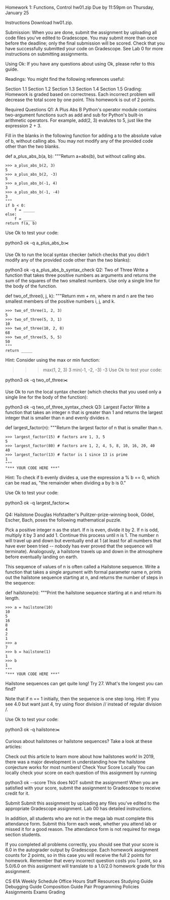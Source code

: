 Homework 1: Functions, Control hw01.zip
Due by 11:59pm on Thursday, January 25

Instructions
Download hw01.zip.

Submission: When you are done, submit the assignment by uploading all code files you've edited to Gradescope. You may submit more than once before the deadline; only the final submission will be scored. Check that you have successfully submitted your code on Gradescope. See Lab 0 for more instructions on submitting assignments.

Using Ok: If you have any questions about using Ok, please refer to this guide.

Readings: You might find the following references useful:

Section 1.1
Section 1.2
Section 1.3
Section 1.4
Section 1.5
Grading: Homework is graded based on correctness. Each incorrect problem will decrease the total score by one point. This homework is out of 2 points.

Required Questions
Q1: A Plus Abs B
Python's operator module contains two-argument functions such as add and sub for Python's built-in arithmetic operators. For example, add(2, 3) evalutes to 5, just like the expression 2 + 3.

Fill in the blanks in the following function for adding a to the absolute value of b, without calling abs. You may not modify any of the provided code other than the two blanks.

def a_plus_abs_b(a, b):
    """Return a+abs(b), but without calling abs.

    >>> a_plus_abs_b(2, 3)
    5
    >>> a_plus_abs_b(2, -3)
    5
    >>> a_plus_abs_b(-1, 4)
    3
    >>> a_plus_abs_b(-1, -4)
    3
    """
    if b < 0:
        f = _____
    else:
        f = _____
    return f(a, b)
Use Ok to test your code:

python3 ok -q a_plus_abs_b✂️

Use Ok to run the local syntax checker (which checks that you didn't modify any of the provided code other than the two blanks):

python3 ok -q a_plus_abs_b_syntax_check
Q2: Two of Three
Write a function that takes three positive numbers as arguments and returns the sum of the squares of the two smallest numbers. Use only a single line for the body of the function.

def two_of_three(i, j, k):
    """Return m*m + n*n, where m and n are the two smallest members of the
    positive numbers i, j, and k.

    >>> two_of_three(1, 2, 3)
    5
    >>> two_of_three(5, 3, 1)
    10
    >>> two_of_three(10, 2, 8)
    68
    >>> two_of_three(5, 5, 5)
    50
    """
    return _____
Hint: Consider using the max or min function:

>>> max(1, 2, 3)
3
>>> min(-1, -2, -3)
-3
Use Ok to test your code:

python3 ok -q two_of_three✂️

Use Ok to run the local syntax checker (which checks that you used only a single line for the body of the function):

python3 ok -q two_of_three_syntax_check
Q3: Largest Factor
Write a function that takes an integer n that is greater than 1 and returns the largest integer that is smaller than n and evenly divides n.

def largest_factor(n):
    """Return the largest factor of n that is smaller than n.

    >>> largest_factor(15) # factors are 1, 3, 5
    5
    >>> largest_factor(80) # factors are 1, 2, 4, 5, 8, 10, 16, 20, 40
    40
    >>> largest_factor(13) # factor is 1 since 13 is prime
    1
    """
    "*** YOUR CODE HERE ***"
Hint: To check if b evenly divides a, use the expression a % b == 0, which can be read as, "the remainder when dividing a by b is 0."

Use Ok to test your code:

python3 ok -q largest_factor✂️

Q4: Hailstone
Douglas Hofstadter's Pulitzer-prize-winning book, Gödel, Escher, Bach, poses the following mathematical puzzle.

Pick a positive integer n as the start.
If n is even, divide it by 2.
If n is odd, multiply it by 3 and add 1.
Continue this process until n is 1.
The number n will travel up and down but eventually end at 1 (at least for all numbers that have ever been tried -- nobody has ever proved that the sequence will terminate). Analogously, a hailstone travels up and down in the atmosphere before eventually landing on earth.

This sequence of values of n is often called a Hailstone sequence. Write a function that takes a single argument with formal parameter name n, prints out the hailstone sequence starting at n, and returns the number of steps in the sequence:

def hailstone(n):
    """Print the hailstone sequence starting at n and return its
    length.

    >>> a = hailstone(10)
    10
    5
    16
    8
    4
    2
    1
    >>> a
    7
    >>> b = hailstone(1)
    1
    >>> b
    1
    """
    "*** YOUR CODE HERE ***"
Hailstone sequences can get quite long! Try 27. What's the longest you can find?

Note that if n == 1 initially, then the sequence is one step long.
Hint: If you see 4.0 but want just 4, try using floor division // instead of regular division /.

Use Ok to test your code:

python3 ok -q hailstone✂️

Curious about hailstones or hailstone sequences? Take a look at these articles:

Check out this article to learn more about how hailstones work!
In 2019, there was a major development in understanding how the hailstone conjecture works for most numbers!
Check Your Score Locally
You can locally check your score on each question of this assignment by running

python3 ok --score
This does NOT submit the assignment! When you are satisfied with your score, submit the assignment to Gradescope to receive credit for it.

Submit
Submit this assignment by uploading any files you've edited to the appropriate Gradescope assignment. Lab 00 has detailed instructions.

In addition, all students who are not in the mega lab must complete this attendance form. Submit this form each week, whether you attend lab or missed it for a good reason. The attendance form is not required for mega section students.

If you completed all problems correctly, you should see that your score is 6.0 in the autograder output by Gradescope. Each homework assignment counts for 2 points, so in this case you will receive the full 2 points for homework. Remember that every incorrect question costs you 1 point, so a 5.0/6.0 on this assignment will translate to a 1.0/2.0 homework grade for this assignment.

CS 61A
Weekly Schedule
Office Hours
Staff
Resources
Studying Guide
Debugging Guide
Composition Guide
Pair Programming
Policies
Assignments
Exams
Grading